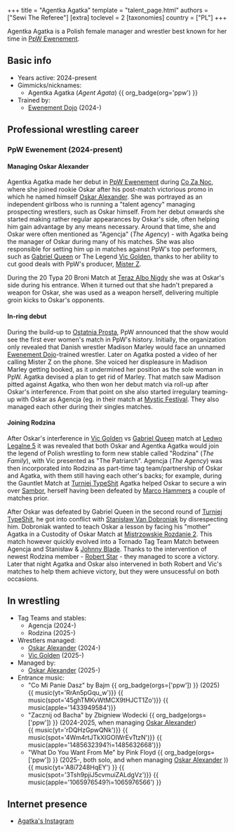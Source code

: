 +++
title = "Agentka Agatka"
template = "talent_page.html"
authors = ["Sewi The Referee"]
[extra]
toclevel = 2
[taxonomies]
country = ["PL"]
+++

Agentka Agatka is a Polish female manager and wrestler best known for her time in [PpW Ewenement](@/o/ppw.md).

## Basic info

* Years active: 2024-present
* Gimmicks/nicknames:
  - Agentka Agatka (_Agent Agata_) {{ org_badge(org='ppw') }}
* Trained by:
  - [Ewenement Dojo](@/o/ewenement-dojo.md) (2024-)

## Professional wrestling career

### PpW Ewenement (2024-present)

#### Managing Oskar Alexander

Agentka Agatka made her debut in [PpW Ewenement](@/o/ppw.md) during [Co Za Noc](@/e/ppw/2024-10-26-ppw-co-za-noc.md), where she joined rookie Oskar after his post-match victorious promo in which he named himself [Oskar Alexander](@/w/oskar-alexander.md).
She was portrayed as an independent girlboss who is running a "talent agency" managing prospecting wrestlers, such as Oskar himself. 
From her debut onwards she started making rather regular appearances by Oskar's side, often helping him gain advantage by any means necessary. Around that time, she and Oskar were often mentioned as "Agencja" (_The Agency_) - with Agatka being the manager of Oskar during many of his matches.
She was also responsible for setting him up in matches against PpW's top performers, such as [Gabriel Queen](@/w/gabriel-queen.md) or The Legend [Vic Golden](@/w/vic-golden.md), thanks to her ability to cut good deals with PpW's producer, [Mister Z](@/w/mister-z.md).

During the 20 Typa 20 Broni Match at [Teraz Albo Nigdy](@/e/ppw/2025-03-15-ppw-teraz-albo-nigdy.md) she was at Oskar's side during his entrance. When it turned out that she hadn't prepared a weapon for Oskar, she was used as a weapon herself, delivering multiple groin kicks to Oskar's opponents.

#### In-ring debut

During the build-up to [Ostatnia Prosta](@/e/ppw/2025-04-30-ppw-ostatnia-prosta.md), PpW announced that the show would see the first ever women's match in PpW's history.
Initially, the organization only revealed that Danish wrestler Madison Marley would face an unnamed [Ewenement Dojo](@/o/ewenement-dojo.md)-trained wrestler.
Later on Agatka posted a video of her calling Mister Z on the phone. She voiced her displeasure in Madison Marley getting booked, as it undermined her position as the sole woman in PpW. Agatka devised a plan to get rid of Marley. That match saw Madison pitted against Agatka, who then won her debut match via roll-up after Oskar's interference. From that point on she also started irregulary teaming-up with Oskar as Agencja (eg. in their match at [Mystic Festival](@/e/ppw/2025-06-04-ppw-mystic-more-brutal-than-metal.md). They also managed each other during their singles matches.

#### Joining Rodzina

After Oskar's interference in [Vic Golden](@/w/vic-golden.md) vs [Gabriel Queen](@/w/gabriel-queen.md) match at [Ledwo Legalne 5](@/e/ppw/2025-06-07-ppw-ledwo-legalne-5.md) it was revealed that both Oskar and Agentka Agatka would join the legend of Polish wrestling to form new stable called "Rodzina" (_The Family_), with Vic presented as "The Patriarch". Agencja (_The Agency_) was then incorporated into Rodzina as part-time tag team/partnership of Oskar and Agatka, with them still having each other's backs; for example, during the Gauntlet Match at [Turniej TypeShit](@/e/ppw/2025-07-05-ppw-turniej-typeshit.md) Agatka helped Oskar to secure a win over [Sambor](@/w/sambor.md), herself having been defeated by [Marco Hammers](@/w/marco-hammers.md) a couple of matches prior.

After Oskar was defeated by Gabriel Queen in the second round of [Turniej TypeShit](@/e/ppw/2025-08-15-ppw-hardcore-friday-turniej-typeshit.md), he got into conflict with [Stanisław Van Dobroniak](@/w/stanislaw-van-dobroniak.md) by disrespecting him. Dobroniak wanted to teach Oskar a lesson by facing his "mother" Agatka in a Custodity of Oskar Match at [Mistrzowskie Rozdanie 2](@/e/ppw/2025-09-20-ppw-mistrzowskie-rozdanie-2.md). This match however quickly evolved into a Tornado Tag Team Match between Agencja and Stanisław & [Johnny Blade](@/w/johnny-blade.md). Thanks to the intervention of newest Rodzina member - [Robert Star](@/w/robert-star.md) - they managed to score a victory. Later that night Agatka and Oskar also intervened in both Robert and Vic's matches to help them achieve victory, but they were unsucessful on both occasions. 

## In wrestling

* Tag Teams and stables:
  - Agencja (2024-)
  - Rodzina (2025-)
* Wrestlers managed:
    - [Oskar Alexander](@/w/oskar-alexander.md) (2024-)
    - [Vic Golden](@/w/vic-golden.md) (2025-)
* Managed by:
    - [Oskar Alexander](@/w/oskar-alexander.md) (2025-)
* Entrance music:
  - "Co Mi Panie Dasz" by Bajm
    {{ org_badge(orgs=['ppw']) }} (2025) <br>
    {{ music(yt='RrAn5pGqu_w')}}
    {{ music(spot='45ghTMKvWtMCX9tHJCT1Zo')}}
    {{ music(apple='1433949584')}}
  - "Zacznij od Bacha" by Zbigniew Wodecki
    {{ org_badge(orgs=['ppw']) }} (2024-2025, when managing [Oskar Alexander](@/w/oskar-alexander.md)) <br>
    {{ music(yt='rDQHzGpwQNk')}}
    {{ music(spot='4Wm4rtJTkXIGOIWrEvTtzN')}}
    {{ music(apple='1485632394?i=1485632668')}}
  - "What Do You Want From Me" by Pink Floyd
    {{ org_badge(orgs=['ppw']) }} (2025-, both solo, and when managing [Oskar Alexander](@/w/oskar-alexander.md) )) <br>
    {{ music(yt='A8i7248HqEY') }}
    {{ music(spot='3Tsh9pjiJ5cvmuiZALdgVz')}}
    {{ music(apple='1065976549?i=1065976566') }}

## Internet presence

* [Agatka's Instagram](https://www.instagram.com/agentka_agatka)
